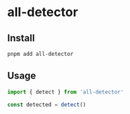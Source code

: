 # all-detector

## Install

```bash
pnpm add all-detector
```

## Usage

```ts
import { detect } from 'all-detector'

const detected = detect()
```
